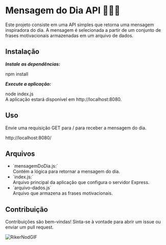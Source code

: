 # Mensagem do Dia API 👩🏾‍💻
Este projeto consiste em uma API simples que retorna uma mensagem inspiradora do dia. A mensagem é selecionada a partir de um conjunto de frases motivacionais armazenadas em um arquivo de dados.

## Instalação

***Instale as dependências:***

npm install

***Execute a aplicação:***

node index.js
<br>
A aplicação estará disponível em http://localhost:8080.

## Uso
Envie uma requisição GET para / para receber a mensagem do dia.

http://localhost:8080/

## Arquivos

<ul>
  <li>`mensagemDoDia.js:´</li> Contém a lógica para  retornar a mensagem do dia.
  <li>`index.js:´</li>Arquivo principal da aplicação que configura o servidor Express.
  <li>`arquivo-dados.js´</li>Arquivo que armazena as frases motivacionais.
</ul>

## Contribuição

Contribuições são bem-vindas! Sinta-se à vontade para abrir um issue ou enviar um pull request.

![RikerNodGIF](https://github.com/ErikaMendes89/projeto-mensagem-do-dia-api/assets/95776659/b3f60725-2d01-46ba-aa51-95803da4341b)

